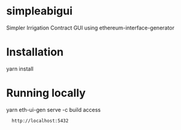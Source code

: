 # simpleabigui
Simpler Irrigation Contract GUI using ethereum-interface-generator

# Installation
yarn install

# Running locally
yarn eth-ui-gen serve -c build
access 
  ```
    http://localhost:5432
  ```
